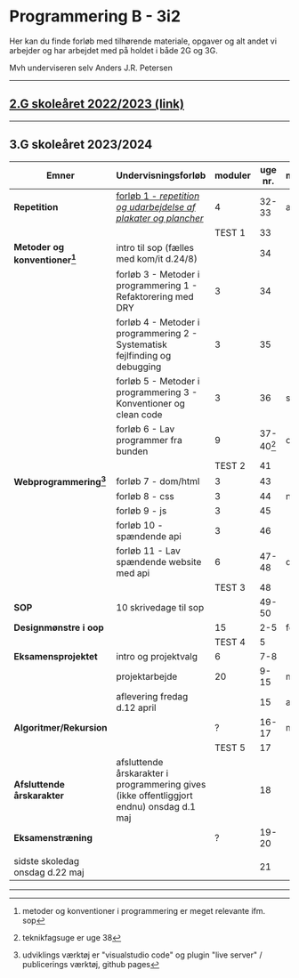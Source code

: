 # Programmering B - 3i2

Her kan du finde forløb med tilhørende materiale, opgaver og alt andet vi arbejder og har arbejdet med på holdet i både 2G og 3G.

Mvh underviseren selv Anders J.R. Petersen

---

## [2.G skoleåret 2022/2023 (link)](forlob_2i2/README_2i2.md)    

---

## 3.G skoleåret 2023/2024

| Emner                           | Undervisningsforløb                                                                                  | moduler | uge nr.         | måned |
| ------------------------------- | ---------------------------------------------------------------------------------------------------- | ------- | --------------- | ----- |
| **Repetition**                  | [forløb 1 - *repetition og udarbejdelse af plakater og plancher*](forlob1_repetition/forlob1_rep.md) | 4       | 32-33           | aug   |
|                                 |                                                                                                      | TEST 1  | 33              |       |
| **Metoder og konventioner[^1]** | intro til sop (fælles med kom/it d.24/8)                                                             |         | 34              |       |
|                                 | forløb 3 - Metoder i programmering 1 - Refaktorering med DRY                                         | 3       | 34              |       |
|                                 | forløb 4 - Metoder i programmering 2 - Systematisk fejlfinding og debugging                          | 3       | 35              |       |
|                                 | forløb 5 - Metoder i programmering 3 - Konventioner og clean code                                    | 3       | 36              | sep   |
|                                 | forløb 6 - Lav programmer fra bunden                                                                 | 9       | 37-40[^2]       | okt   |
|                                 |                                                                                                      | TEST 2  | 41              |       |
| **Webprogrammering[^3]**        | forløb 7 - dom/html                                                                                  | 3       | 43              |       |
|                                 | forløb 8 - css                                                                                       | 3       | 44              | nov   |
|                                 | forløb 9 - js                                                                                        | 3       | 45              |       |
|                                 | forløb 10 - spændende api                                                                            | 3       | 46              |       |
|                                 | forløb 11 - Lav spændende website med api                                                            | 6       | 47-48           | dec   |
|                                 |                                                                                                      | TEST 3  | 48              |       |
| **SOP**                         | 10 skrivedage til sop                                                                                |         | 49-50           |       |
| **Designmønstre i oop**         |                                                                                                      | 15      | 2-5             | feb   |
|                                 |                                                                                                      | TEST 4  | 5               |       |
| **Eksamensprojektet**           | intro og projektvalg                                                                                 | 6       | 7-8             |       |
|                                 | projektarbejde                                                                                       | 20      | 9-15            | mar   |
|                                 | aflevering fredag d.12 april                                                                         |         | 15              | apr   |
| **Algoritmer/Rekursion**        |                                                                                                      | ?       | 16-17           | maj   |
|                                 |                                                                                                      | TEST 5  | 17              |       |
| **Afsluttende årskarakter**     | afsluttende årskarakter i programmering gives (ikke offentliggjort endnu) onsdag d.1 maj             |         | 18              |       |
| **Eksamenstræning**             |                                                                                                      | ?       | 19-20           |       |
|                                 |                                                                                                      |         |                 |       |
| sidste skoledag onsdag d.22 maj |                                                                                                      |         | 21              |       |

[^1]: metoder og konventioner i programmering er meget relevante ifm. sop
[^2]: teknikfagsuge er uge 38
[^3]: udviklings værktøj er "visualstudio code" og  plugin "live server" / publicerings værktøj, github pages

---




